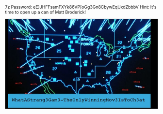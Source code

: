7z Password: eE)JHFFsamFXYk86VP[oGg3Gn8CbywEqUxdZbbbV
Hint: It's time to open up a can of Matt Broderick!

![here](PANRandom2War.JPG)
